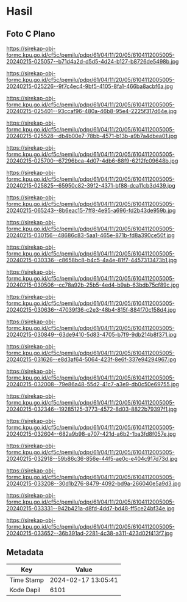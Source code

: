 # Hasil

## Foto C Plano

https://sirekap-obj-formc.kpu.go.id/cf5c/pemilu/pdpr/61/04/11/20/05/6104112005005-20240215-025057--b71d4a2d-d5d5-4d24-b127-b8726de5498b.jpg

https://sirekap-obj-formc.kpu.go.id/cf5c/pemilu/pdpr/61/04/11/20/05/6104112005005-20240215-025226--9f7c4ec4-9bf5-4105-8fa1-466ba8acbf6a.jpg

https://sirekap-obj-formc.kpu.go.id/cf5c/pemilu/pdpr/61/04/11/20/05/6104112005005-20240215-025401--93ccaf96-480a-46b8-95e4-2225f317d64e.jpg

https://sirekap-obj-formc.kpu.go.id/cf5c/pemilu/pdpr/61/04/11/20/05/6104112005005-20240215-025528--db4b00e7-78bb-4571-b13b-a9b7a4dbea01.jpg

https://sirekap-obj-formc.kpu.go.id/cf5c/pemilu/pdpr/61/04/11/20/05/6104112005005-20240215-025700--67296bca-4d07-4db6-88f9-6212fc09648b.jpg

https://sirekap-obj-formc.kpu.go.id/cf5c/pemilu/pdpr/61/04/11/20/05/6104112005005-20240215-025825--65950c82-39f2-4371-bf88-dca11cb3d439.jpg

https://sirekap-obj-formc.kpu.go.id/cf5c/pemilu/pdpr/61/04/11/20/05/6104112005005-20240215-065243--8b6eac15-7ff8-4e95-a696-fd2b43de959b.jpg

https://sirekap-obj-formc.kpu.go.id/cf5c/pemilu/pdpr/61/04/11/20/05/6104112005005-20240215-030156--48686c83-5aa1-465e-871b-fd8a390ce50f.jpg

https://sirekap-obj-formc.kpu.go.id/cf5c/pemilu/pdpr/61/04/11/20/05/6104112005005-20240215-030336--c8658bc8-b4c5-4a4e-81f7-4457313473b1.jpg

https://sirekap-obj-formc.kpu.go.id/cf5c/pemilu/pdpr/61/04/11/20/05/6104112005005-20240215-030506--cc78a92b-25b5-4ed4-b9ab-63bdb75cf89c.jpg

https://sirekap-obj-formc.kpu.go.id/cf5c/pemilu/pdpr/61/04/11/20/05/6104112005005-20240215-030636--47039f36-c2e3-48b4-815f-884f70c158d4.jpg

https://sirekap-obj-formc.kpu.go.id/cf5c/pemilu/pdpr/61/04/11/20/05/6104112005005-20240215-030849--63de9410-5d83-4705-b7f9-9db214b8f371.jpg

https://sirekap-obj-formc.kpu.go.id/cf5c/pemilu/pdpr/61/04/11/20/05/6104112005005-20240215-031626--e8d3af64-5064-423f-8e6f-337e94294967.jpg

https://sirekap-obj-formc.kpu.go.id/cf5c/pemilu/pdpr/61/04/11/20/05/6104112005005-20240215-032008--79e86a48-55d2-41c7-a3e9-db0c50e69755.jpg

https://sirekap-obj-formc.kpu.go.id/cf5c/pemilu/pdpr/61/04/11/20/05/6104112005005-20240215-032346--19285125-3773-4572-8d03-8822b79397f1.jpg

https://sirekap-obj-formc.kpu.go.id/cf5c/pemilu/pdpr/61/04/11/20/05/6104112005005-20240215-032604--682a9b98-e707-421d-a6b2-1ba3fd8f057e.jpg

https://sirekap-obj-formc.kpu.go.id/cf5c/pemilu/pdpr/61/04/11/20/05/6104112005005-20240215-032918--59b86c36-856e-44f5-ae0c-e404c917d73d.jpg

https://sirekap-obj-formc.kpu.go.id/cf5c/pemilu/pdpr/61/04/11/20/05/6104112005005-20240215-033208--30d1b276-8479-4092-bd9a-266040e5a9d3.jpg

https://sirekap-obj-formc.kpu.go.id/cf5c/pemilu/pdpr/61/04/11/20/05/6104112005005-20240215-033331--942b421a-d8fd-4dd7-bd48-ff5ce24bf34e.jpg

https://sirekap-obj-formc.kpu.go.id/cf5c/pemilu/pdpr/61/04/11/20/05/6104112005005-20240215-033652--36b391ad-2281-4c38-a311-423d02f413f7.jpg


## Metadata

| Key        | Value               |
| ---------- | ------------------- |
| Time Stamp | 2024-02-17 13:05:41 |
| Kode Dapil | 6101                |



